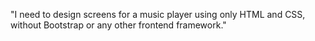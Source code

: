 "I need to design screens for a music player using only HTML and CSS, without Bootstrap or any other frontend framework."
